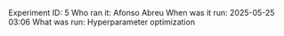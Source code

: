 Experiment ID: 5
Who ran it: Afonso Abreu
When was it run: 2025-05-25 03:06
What was run: Hyperparameter optimization
